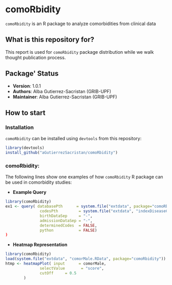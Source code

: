 # comoRbidity

`comoRbidity` is an R package to analyze comorbidities from clinical data


## What is this repository for?

This report is used for `comoRbidity` package distribution while we walk thought publication process. 

## Package' Status

 * __Version__: 1.0.1
 * __Authors__: Alba Gutierrez-Sacristan (GRIB-UPF)
 * __Maintainer__: Alba Gutierrez-Sacristan (GRIB-UPF)

## How to start

### Installation

`comoRbidity` can be installed using `devtools` from this repository:

```R
library(devtools)
install_github("aGutierrezSacristan/comoRbidity")
```

### comoRbidity:

The following lines show one examples of how `comoRbidity` R package can be used in comorbidity studies:

* __Example Query__

```R
library(comoRbidity)
ex1 <- query( databasePth      = system.file("extdata", package="comoRbidity"),
               codesPth         = system.file("extdata", "indexDiseaseCodes.txt", package="comoRbidity"),
               birthDataSep     = "-",
               admissionDataSep = "-",
               determinedCodes  = FALSE,
               python           = FALSE)
)
```

* __Heatmap Representation__

```R
library(comoRbidity)
load(system.file("extdata", "comorMale.RData", package="comoRbidity"))
htmp <- heatmapPlot( input      = comorMale, 
               selectValue       = "score", 
               cutOff     = 0.5
        )

```
 
```
